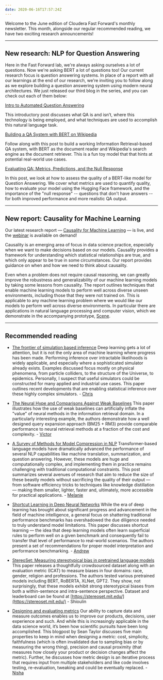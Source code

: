 ```yaml
---
date: 2020-06-16T17:57:24Z
---
```


Welcome to the June edition of Cloudera Fast Forward's monthly newsletter. This month, alongside our regular recommended reading, we have two exciting research announcements!

---

## New research: NLP for Question Answering

Here in the Fast Forward lab, we're always asking ourselves a lot of questions. Now we're asking BERT a lot of questions too! Our current research focus is question answering systems. In place of a report with all our learnings at the end of our research, we're inviting you to follow along as we explore building a question answering system using modern neural architectures. We just released our third blog in the series, and you can check out each of them below:

[Intro to Automated Question Answering](https://qa.fastforwardlabs.com/methods/background/2020/04/28/Intro-to-QA.html)

This introductory post discusses what QA is and isn’t, where this technology is being employed, and what techniques are used to accomplish this natural language task.

[Building a QA System with BERT on Wikipedia](https://qa.fastforwardlabs.com/pytorch/hugging%20face/wikipedia/bert/transformers/2020/05/19/Getting_Started_with_QA.html)

Follow along with this post to build a working Information Retrieval-based QA system, with BERT as the document reader and Wikipedia's search engine as the document retriever. This is a fun toy model that that hints at potential real-world use cases.

[Evaluating QA: Metrics, Predictions, and the Null Response](https://qa.fastforwardlabs.com/no%20answer/null%20threshold/bert/distilbert/exact%20match/f1/robust%20predictions/2020/06/09/Evaluating_BERT_on_SQuAD.html)

In this post, we look at how to assess the quality of a BERT-like model for Question Answering. We cover what metrics are used to quantify quality, how to evaluate your model using the Hugging Face framework, and the importance of the "null response" -- questions that don't have answers -- for both improved performance and more realistic QA output.

---

## New report: Causality for Machine Learning

Our latest research report — [Causality for Machine Learning](http://ff13.fastforwardlabs.com/) — is live, and the [webinar](https://www.cloudera.com/about/events/webinars/causality-for-machine-learning.html) is available on demand!

Causality is an emerging area of focus in data science practice, especially when we want to make decisions based on our models. Causality provides a framework for understanding which statistical relationships are true, and which only appear to be true in some circumstances. Our report provides guidance on when and how we need to think about causality.

Even when a problem does not require causal reasoning, we can greatly improve the robustness and generalizability of our machine learning models by taking some lessons from causality. The report outlines techniques that enable machine learning models to perform well across diverse unseen environments, including those that they were not trained on. This is applicable to any machine learning problem where we would like our models to perform well across diverse environments. In particular there are applications in natural language processing and computer vision, which we demonstrate in the accompanying prototype, [Scene](https://scene.fastforwardlabs.com/).

---

## Recommended reading

- [The frontier of simulation based inference](https://arxiv.org/abs/1911.01429)
Deep learning gets a lot of attention, but it is not the only area of machine learning where progress has been made. Performing inference over intractable likelihoods is widely applicable, and especially where a sophisticated simulator already exists. Examples discussed focus mostly on physical phenomena, from particle colliders, to the structure of the Universe, to epidemics. Personally, I suspect that useful simulators could be constructed for many applied and industrial use cases. This paper outlines recent developments that are enabling statistical inference over these highly complex simulators. - [Chris](https://twitter.com/_cjwallace)

- [The Neural Hype and Comparisons Against Weak Baselines](https://sigir.org/wp-content/uploads/2019/01/p040.pdf)
This paper illustrates how the use of weak baselines can artificially inflate the "value" of neural methods in the information retrieval domain. In a particularly interesting example, the authors demonstrate how a well designed query expansion approach (BM25 + RM3) provide comparable performance to neural retrieval methods at a fraction of the cost and complexity. - [Victor](https://twitter.com/vykthur)

- [A Survey of Methods for Model Compression in NLP](https://www.pragmatic.ml/a-survey-of-methods-for-model-compression-in-nlp/)
Transformer-based language models have dramatically advanced the performance of several NLP capabilities like machine translation, summarization, and question answering. However, these models are huge and computationally complex, and implementing them in practice remains challenging with traditional computational constraints. This post summarizes several avenues of research that aim to reduce the size of these beastly models without sacrificing the quality of their output — from software efficiency tricks to techniques like knowledge distillation — making them smaller, lighter, faster and, ultimately, more accessible for practical applications. - [Melanie](https://twitter.com/highzgal)

- [Shortcut Learning in Deep Neural Networks](https://arxiv.org/pdf/2004.07780.pdf)
While the era of deep learning has brought about significant progress and advancement in the field of machine intelligence, a general focus on shattering traditional performance benchmarks has overshadowed the due diligence needed to truly understand model limitations. This paper discusses shortcut learning — the idea that deep learning models often learn superficial rules to perform well on a given benchmark and consequently fail to transfer that level of performance to real-world scenarios. The authors present a set of recommendations for proper model interpretation and performance benchmarking. - [Andrew](https://www.linkedin.com/in/andrew-r-reed/)

- [StereoSet: Measuring stereotypical bias in pretrained language models](https://arxiv.org/abs/2004.09456)
This paper releases a thoughtfully crowdsourced dataset along with an evaluation metric (ICAT) to measure biases in four domains: race, gender, religion and professions. The authors tested various pretrained models including BERT, RoBERTA, XLNet, GPT2. They show, not surprisingly, that these models exhibit strong stereotypical biases from both a within-sentence and intra-sentence perspective. Dataset and leaderboard can be found at [https://stereoset.mit.edu/](https://stereoset.mit.edu/) - Shioulin

- [Designing and evaluating metrics](https://medium.com/@seanjtaylor/designing-and-evaluating-metrics-5902ad6873bf)
Our ability to capture data and measure outcomes enables us to improve our products, decisions, user experience and such. And while this is increasingly applicable in the data science world, it’s been how scientific pursuits have been long accomplished. This blogpost by Sean Taylor discusses five main properties to keep in mind when designing a metric: cost, simplicity, faithfulness (which is often invalidated due to sampling bias or by measuring the wrong thing), precision and causal proximity (that measures how closely your product or decision changes affect the metric). Further, he discusses how metric design is an iterative process that requires input from multiple stakeholders and like code involves testing, re-evaluation, tweaking and could be eventually replaced. - [Nisha](https://twitter.com/NishaMuktewar)